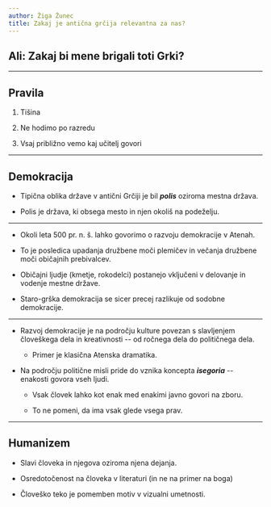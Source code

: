 ```yaml
---
author: Žiga Žunec
title: Zakaj je antična grčija relevantna za nas?
---
```


## Ali: Zakaj bi mene brigali toti Grki?

---   

## Pravila

1. Tišina

2. Ne hodimo po razredu

3. Vsaj približno vemo kaj učitelj govori

---

## Demokracija

- Tipična oblika države v antični Grčiji je bil ***polis*** oziroma mestna država.

- Polis je država, ki obsega mesto in njen okoliš na podeželju.

---

- Okoli leta 500 pr. n. š. lahko govorimo o razvoju demokracije v Atenah.

- To je posledica upadanja družbene moči plemičev in večanja družbene moči običajnih prebivalcev.

- Običajni ljudje (kmetje, rokodelci) postanejo vključeni v delovanje in vodenje mestne države.

- Staro-grška demokracija se sicer precej razlikuje od sodobne demokracije.

---

- Razvoj demokracije je na področju kulture povezan s slavljenjem človeškega dela in kreativnosti -- od ročnega dela do političnega dela.
  
  - Primer je klasična Atenska dramatika.

- Na področju politične misli pride do vznika koncepta ***isegoria*** -- enakosti govora vseh ljudi.
  
  - Vsak človek lahko kot enak med enakimi javno govori na zboru.
  
  - To ne pomeni, da ima vsak glede vsega prav.

---

## Humanizem

- Slavi človeka in njegova oziroma njena dejanja.

- Osredotočenost na človeka v literaturi (in ne na primer na boga)

- Človeško teko je pomemben motiv v vizualni umetnosti.

